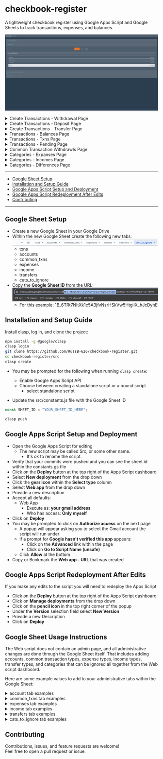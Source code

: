 # checkbook-register
A lightweight checkbook register using Google Apps Script and Google Sheets to track transactions, expenses, and balances.

![Checkbook Register Main Page](imgs/main_app_page.png)

<details>
    <summary>Create Transactions - Withdrawal Page</summary>
    <img src="imgs/create_transactions_withdrawal_page.png">
</details>
<details>
    <summary>Create Transactions - Deposit Page</summary>
    <img src="imgs/create_transactions_deposit_page.png">
</details>
<details>
    <summary>Create Transactions - Transfer Page</summary>
    <img src="imgs/create_transactions_transfer_page.png">
</details>
<details>
    <summary>Transactions - Balances Page</summary>
    <img src="imgs/transactions_balances_page.png">
</details>
<details>
    <summary>Transactions - Txns Page</summary>
    <img src="imgs/transactions_txns_page.png">
</details>
<details>
    <summary>Transactions - Pending Page</summary>
    <img src="imgs/transactions_pending_page.png">
</details>
<details>
    <summary>Common Transaction Withdrawls Page</summary>
    <img src="imgs/common_transaction_withdrawals_page.png">
</details>
<details>
    <summary>Categories - Expanses Page</summary>
    <img src="imgs/categories_expenses_page.png">
</details>
<details>
    <summary>Categories - Incomes Page</summary>
    <img src="imgs/categories_incomes_page.png">
</details>
<details>
    <summary>Categories - Differences Page</summary>
    <img src="imgs/categories_differences_page.png">
</details>

---

- [Google Sheet Setup](#google-sheet-setup)
- [Installation and Setup Guide](#installation-and-setup-guide)
- [Google Apps Script Setup and Deployment](#google-script-setup-and-deployment)
- [Google Apps Script Redeployment After Edits](#google-apps-script-redeployment-after-edits)
- [Contributing](#contributing)

---

## Google Sheet Setup

- Create a new Google Sheet in your Google Drive
- Within the new Google Sheet create the following new tabs:
![New Google Sheet Tabs](imgs/Screenshot%202025-09-02%20145500.png)
    - txns
    - accounts
    - common_txns
    - expenses
    - income
    - transfers
    - cats_to_ignore
- Copy the **Google Sheet ID** from the URL:
![Google Sheet ID](imgs/Screenshot%202025-09-02%20150009.png)
    - For this example: 1B_6TRt7NltXk1c5A3jfvNsrHSkVw5HtgiIX_hJcDyhE

## Installation and Setup Guide

Install clasp, log in, and clone the project:

```bash
npm install -g @google/clasp
clasp login
git clone https://github.com/RussB-626/checkbook-register.git
cd checkbook-register/src
clasp create
```

- You may be prompted for the following when running `clasp create`:
    - Enable Google Apps Script API
    - Choose between creating a standalone script or a bound script
        - select standalone script

- Update the src/constants.js file with the Google Sheet ID
```js
const SHEET_ID = "YOUR_SHEET_ID_HERE";
```

```bash
clasp push
```

## Google Apps Script Setup and Deployment

- Open the Google Apps Script for editing
    - The new script may be called Src, or some other name.
        - It's ok to rename the script.
- Verify that your commits were pushed and you can see the sheet id within the constants.gs file
- Click on the **Deploy** button at the top right of the Apps Script dashboard
- Select **New deployment** from the drop down
- Click the **gear icon** within the **Select type** column
- Select **Web app** from the drop down
- Provide a new description
- Accept all defaults:
    - Web App
        - Execute as: **your gmail address**
        - Who has access: **Only myself**
- Click on **Deploy**
- You may be prompted to click on **Authorize access** on the next page
    - A popup will appear asking you to select the Gmail account the script will run under
    - If a prompt for __Google hasn't verified this app__ appears:
        - Click on the **Advanced** link within the page
        - Click on **Go to __Script Name__ (unsafe)**
    - Click **Allow** at the bottom
- Copy or Bookmark the **Web app - URL** that was created

## Google Apps Script Redeployment After Edits

If you make any edits to the script you will need to redeploy the Apps Script

- Click on the **Deploy** button at the top right of the Apps Script dashboard
- Click on **Manage deployments** from the drop down
- Click on the **pencil icon** in the top right corner of the popup
- Under the **Version** selection field select **New Version**
- Provide a new Description
- Click on **Deploy**

## Google Sheet Usage Instructions

The Web script does not contain an admin page, and all administrative changes are done through the Google Sheet itself.  That includes adding accounts, common transaction types, expense types, income types, transfer types, and categories that can be ignored all together from the Web script dashboard.

Here are some example values to add to your administrative tabs within the Google Sheet:

<details>
    <summary>account tab examples</summary>
    <ul>
        <li>Bank Account 1</li>
        <li>Bank Account 2</li>
        <li>Credit Card</li>
        <li>Car Loan</li>
    </ul>
</details>

<details>
    <summary>common_txns tab examples</summary>
    <ul>
        <li>Rent</li>
        <li>Water</li>
        <li>Electricity</li>
        <li>Internet</li>
    </ul>
</details>

<details>
    <summary>expenses tab examples</summary>
    <ul>
        <li>ATM/Cash Withdrawals</li>
        <li>Automotive Expenses</li>
        <li>Checks</li>
        <li>Clothing/Shoes</li>
        <li>Credit Cash Adjustment</li>
        <li>Crypto</li>
        <li>Education</li>
        <li>Electronic Transfer</li>
        <li>Electronics</li>
        <li>Entertainment</li>
        <li>Entertainment Subscriptions</li>
        <li>Finance Subscriptions</li>
        <li>Game Subscriptions</li>
        <li>Gaming Expense</li>
        <li>Gasoline/Fuel</li>
        <li>General Merchandise</li>
        <li>Gifts</li>
        <li>Groceries</li>
        <li>Healthcare/Medical</li>
        <li>Hold</li>
        <li>Insurance</li>
        <li>Investments</li>
        <li>Loans</li>
        <li>Mobile App</li>
        <li>Other Expenses</li>
        <li>Pet Care</li>
        <li>Postage and Shipping</li>
        <li>Public Parking</li>
        <li>Rent</li>
        <li>Restaurants/Dining</li>
        <li>Retirement</li>
        <li>Service Charges/Fees</li>
        <li>Software</li>
        <li>Software Subscription</li>
        <li>Taxes</li>
        <li>Taxi Service</li>
        <li>Transfers</li>
        <li>Utilities</li>
        <li>Yearly Subscriptions</li>
    </ul>
</details>

<details>
    <summary>income tab examples</summary>
    <ul>
        <li>Credit Card Payments</li>
        <li>Credit Card Reward Points</li>
        <li>Crypto</li>
        <li>Deposits</li>
        <li>Electronic Transfer</li>
        <li>Gift</li>
        <li>Hold</li>
        <li>Interest</li>
        <li>Investments</li>
        <li>Other Income</li>
        <li>Paychecks/Salary</li>
        <li>Refunds/Adjustments</li>
        <li>Transfers</li>
        <li>Uncategorized</li>
    </ul>
</details>

<details>
    <summary>transfers tab examples</summary>
    <ul>
        <li>Checkings</li>
        <li>Credit Card Payments</li>
        <li>Savings</li>
        <li>Transfers</li>
        <li>Uncategorized</li>
    </ul>
</details>

<details>
    <summary>cats_to_ignore tab examples</summary>
    <ul>
        <li>Hold</li>
    </ul>
</details>

## Contributing

Contributions, issues, and feature requests are welcome!  
Feel free to open a pull request or issue.
